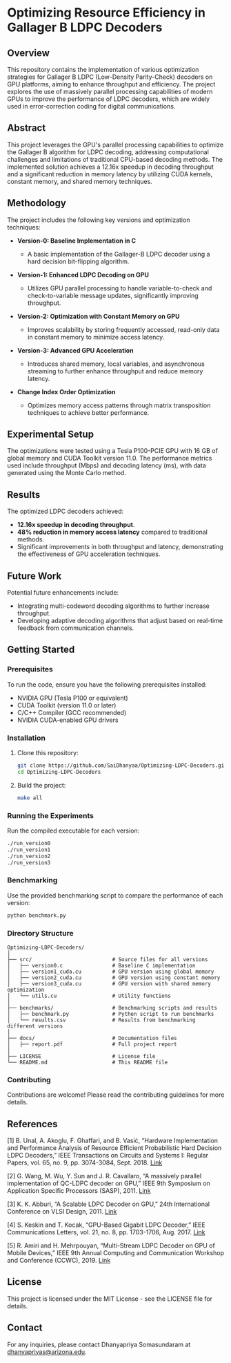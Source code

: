 
# Optimizing Resource Efficiency in Gallager B LDPC Decoders

## Overview
This repository contains the implementation of various optimization strategies for Gallager B LDPC (Low-Density Parity-Check) decoders on GPU platforms, aiming to enhance throughput and efficiency. The project explores the use of massively parallel processing capabilities of modern GPUs to improve the performance of LDPC decoders, which are widely used in error-correction coding for digital communications.

## Abstract
This project leverages the GPU's parallel processing capabilities to optimize the Gallager B algorithm for LDPC decoding, addressing computational challenges and limitations of traditional CPU-based decoding methods. The implemented solution achieves a 12.16x speedup in decoding throughput and a significant reduction in memory latency by utilizing CUDA kernels, constant memory, and shared memory techniques.

## Methodology
The project includes the following key versions and optimization techniques:

- **Version-0: Baseline Implementation in C**
  - A basic implementation of the Gallager-B LDPC decoder using a hard decision bit-flipping algorithm.
  
- **Version-1: Enhanced LDPC Decoding on GPU**
  - Utilizes GPU parallel processing to handle variable-to-check and check-to-variable message updates, significantly improving throughput.

- **Version-2: Optimization with Constant Memory on GPU**
  - Improves scalability by storing frequently accessed, read-only data in constant memory to minimize access latency.

- **Version-3: Advanced GPU Acceleration**
  - Introduces shared memory, local variables, and asynchronous streaming to further enhance throughput and reduce memory latency.

- **Change Index Order Optimization**
  - Optimizes memory access patterns through matrix transposition techniques to achieve better performance.

## Experimental Setup
The optimizations were tested using a Tesla P100-PCIE GPU with 16 GB of global memory and CUDA Toolkit version 11.0. The performance metrics used include throughput (Mbps) and decoding latency (ms), with data generated using the Monte Carlo method.

## Results
The optimized LDPC decoders achieved:
- **12.16x speedup in decoding throughput**.
- **48% reduction in memory access latency** compared to traditional methods.
- Significant improvements in both throughput and latency, demonstrating the effectiveness of GPU acceleration techniques.

## Future Work
Potential future enhancements include:
- Integrating multi-codeword decoding algorithms to further increase throughput.
- Developing adaptive decoding algorithms that adjust based on real-time feedback from communication channels.

## Getting Started

### Prerequisites
To run the code, ensure you have the following prerequisites installed:
- NVIDIA GPU (Tesla P100 or equivalent)
- CUDA Toolkit (version 11.0 or later)
- C/C++ Compiler (GCC recommended)
- NVIDIA CUDA-enabled GPU drivers

### Installation
1. Clone this repository:
   ```bash
   git clone https://github.com/SaiDhanyaa/Optimizing-LDPC-Decoders.git
   cd Optimizing-LDPC-Decoders
   ```

2. Build the project:
   ```bash
   make all
   ```

### Running the Experiments
Run the compiled executable for each version:

```bash
./run_version0
./run_version1
./run_version2
./run_version3
```
### Benchmarking
Use the provided benchmarking script to compare the performance of each version:

```bash
python benchmark.py
```
### Directory Structure
```
Optimizing-LDPC-Decoders/
│
├── src/                          # Source files for all versions
│   ├── version0.c                # Baseline C implementation
│   ├── version1_cuda.cu          # GPU version using global memory
│   ├── version2_cuda.cu          # GPU version using constant memory
│   ├── version3_cuda.cu          # GPU version with shared memory optimization
│   └── utils.cu                  # Utility functions
│
├── benchmarks/                   # Benchmarking scripts and results
│   ├── benchmark.py              # Python script to run benchmarks
│   └── results.csv               # Results from benchmarking different versions
│
├── docs/                         # Documentation files
│   ├── report.pdf                # Full project report
│
├── LICENSE                       # License file
└── README.md                     # This README file
```
### Contributing
Contributions are welcome! Please read the contributing guidelines for more details.

## References

[1] B. Unal, A. Akoglu, F. Ghaffari, and B. Vasić, “Hardware Implementation and Performance Analysis of Resource Efficient Probabilistic Hard Decision LDPC Decoders,” IEEE Transactions on Circuits and Systems I: Regular Papers, vol. 65, no. 9, pp. 3074-3084, Sept. 2018. [Link](https://ieeexplore.ieee.org/document/8329987)

[2] G. Wang, M. Wu, Y. Sun and J. R. Cavallaro, “A massively parallel implementation of QC-LDPC decoder on GPU,” IEEE 9th Symposium on Application Specific Processors (SASP), 2011. [Link](https://ieeexplore.ieee.org/document/5971525)

[3] K. K. Abburi, “A Scalable LDPC Decoder on GPU,” 24th International Conference on VLSI Design, 2011. [Link](https://ieeexplore.ieee.org/document/5729028)

[4] S. Keskin and T. Kocak, “GPU-Based Gigabit LDPC Decoder,” IEEE Communications Letters, vol. 21, no. 8, pp. 1703-1706, Aug. 2017. [Link](https://ieeexplore.ieee.org/document/7935552)

[5] R. Amiri and H. Mehrpouyan, “Multi-Stream LDPC Decoder on GPU of Mobile Devices,” IEEE 9th Annual Computing and Communication Workshop and Conference (CCWC), 2019. [Link](https://ieeexplore.ieee.org/document/8666491)


## License
This project is licensed under the MIT License - see the LICENSE file for details.

## Contact
For any inquiries, please contact Dhanyapriya Somasundaram at dhanyapriyas@arizona.edu.
